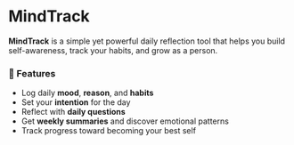 # MindTrack


**MindTrack** is a simple yet powerful daily reflection tool that helps you build self-awareness, track your habits, and grow as a person.

### 🌟 Features
- Log daily **mood**, **reason**, and **habits**
- Set your **intention** for the day
- Reflect with **daily questions**
- Get **weekly summaries** and discover emotional patterns
- Track progress toward becoming your best self

